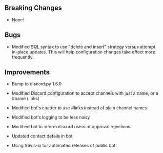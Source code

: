 ## Breaking Changes

* None!

## Bugs

* Modified SQL syntax to use "delete and insert" strategy versus attempt in-place updates.  This will help configuration changes take effect more frequently.

## Improvements

* Bump to discord.py 1.6.0

* Modified Discord configuration to accept channels with just a name, or a #name (links)

* Modified bot's chatter to use #links instead of plain channel names

* Modified bot's logging to be less noisy

* Modified bot to inform discord users of approval rejections

* Updated contact details in bot

* Using travis-ci for automated releases of public bot